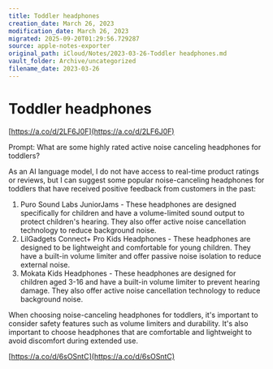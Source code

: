 ```yaml
---
title: Toddler headphones
creation_date: March 26, 2023
modification_date: March 26, 2023
migrated: 2025-09-20T01:29:56.729287
source: apple-notes-exporter
original_path: iCloud/Notes/2023-03-26-Toddler headphones.md
vault_folder: Archive/uncategorized
filename_date: 2023-03-26
---
```



# Toddler headphones 
[https://a.co/d/2LF6J0F](https://a.co/d/2LF6J0F)

Prompt: What are some highly rated active noise canceling headphones for toddlers?

As an AI language model, I do not have access to real-time product ratings or reviews, but I can suggest some popular noise-canceling headphones for toddlers that have received positive feedback from customers in the past:
1. Puro Sound Labs JuniorJams - These headphones are designed specifically for children and have a volume-limited sound output to protect children's hearing. They also offer active noise cancellation technology to reduce background noise.
2. LilGadgets Connect+ Pro Kids Headphones - These headphones are designed to be lightweight and comfortable for young children. They have a built-in volume limiter and offer passive noise isolation to reduce external noise.
3. Mokata Kids Headphones - These headphones are designed for children aged 3-16 and have a built-in volume limiter to prevent hearing damage. They also offer active noise cancellation technology to reduce background noise.

When choosing noise-canceling headphones for toddlers, it's important to consider safety features such as volume limiters and durability. It's also important to choose headphones that are comfortable and lightweight to avoid discomfort during extended use.

[https://a.co/d/6sOSntC](https://a.co/d/6sOSntC)

